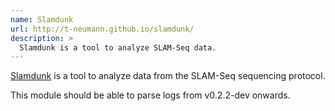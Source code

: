 ```yaml
---
name: Slamdunk
url: http://t-neumann.github.io/slamdunk/
description: >
  Slamdunk is a tool to analyze SLAM-Seq data.
---
```


[Slamdunk](http://t-neumann.github.io/slamdunk/) is a tool to analyze data from the SLAM-Seq sequencing protocol.

This module should be able to parse logs from v0.2.2-dev onwards.
